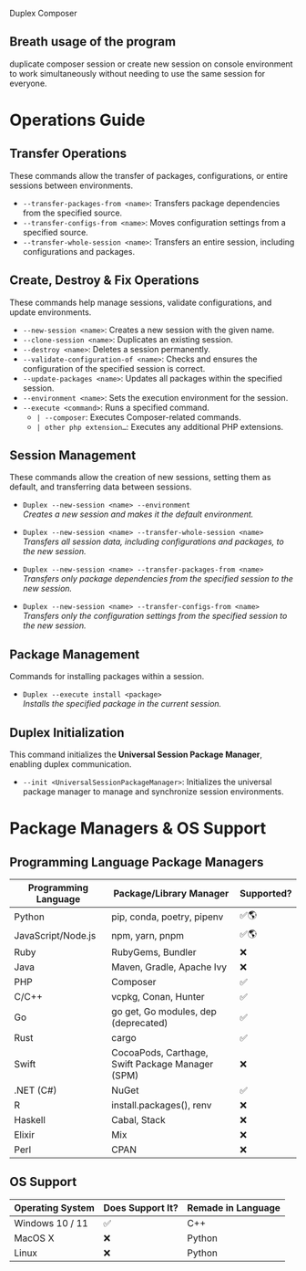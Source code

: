 Duplex Composer

## Breath usage of the program
duplicate composer session or create new session on console environment to work simultaneously without needing to use the same session for everyone.

# **Operations Guide**

## **Transfer Operations**  
These commands allow the transfer of packages, configurations, or entire sessions between environments.  

- `--transfer-packages-from <name>`: Transfers package dependencies from the specified source.  
- `--transfer-configs-from <name>`: Moves configuration settings from a specified source.  
- `--transfer-whole-session <name>`: Transfers an entire session, including configurations and packages.  

## **Create, Destroy & Fix Operations**  
These commands help manage sessions, validate configurations, and update environments.  

- `--new-session <name>`: Creates a new session with the given name.  
- `--clone-session <name>`: Duplicates an existing session.  
- `--destroy <name>`: Deletes a session permanently.  
- `--validate-configuration-of <name>`: Checks and ensures the configuration of the specified session is correct.  
- `--update-packages <name>`: Updates all packages within the specified session.  
- `--environment <name>`: Sets the execution environment for the session.  
- `--execute <command>`: Runs a specified command.  
  - `| --composer`: Executes Composer-related commands.  
  - `| other php extension…`: Executes any additional PHP extensions.


## **Session Management**  
These commands allow the creation of new sessions, setting them as default, and transferring data between sessions.  

- `Duplex --new-session <name> --environment`  
  *Creates a new session and makes it the default environment.*  

- `Duplex --new-session <name> --transfer-whole-session <name>`  
  *Transfers all session data, including configurations and packages, to the new session.*  

- `Duplex --new-session <name> --transfer-packages-from <name>`  
  *Transfers only package dependencies from the specified session to the new session.*  

- `Duplex --new-session <name> --transfer-configs-from <name>`  
  *Transfers only the configuration settings from the specified session to the new session.*  

## **Package Management**  
Commands for installing packages within a session.  

- `Duplex --execute install <package>`  
  *Installs the specified package in the current session.*  


## **Duplex Initialization**  
This command initializes the **Universal Session Package Manager**, enabling duplex communication.  

- `--init <UniversalSessionPackageManager>`: Initializes the universal package manager to manage and synchronize session environments.

# **Package Managers & OS Support**  

## **Programming Language Package Managers**  

| **Programming Language** | **Package/Library Manager**                          | **Supported?** |
|-------------------------|----------------------------------------------------|---------------|
| Python                  | pip, conda, poetry, pipenv                         | ✅🌎         |
| JavaScript/Node.js      | npm, yarn, pnpm                                   | ✅🌎          |
| Ruby                    | RubyGems, Bundler                                 | ❌           |
| Java                    | Maven, Gradle, Apache Ivy                         | ❌           |
| PHP                     | Composer                                         | ✅           |
| C/C++                   | vcpkg, Conan, Hunter                              | ✅           |
| Go                      | go get, Go modules, dep (deprecated)              | ✅           |
| Rust                    | cargo                                            | ✅           |
| Swift                   | CocoaPods, Carthage, Swift Package Manager (SPM) | ❌           |
| .NET (C#)               | NuGet                                            | ✅           |
| R                       | install.packages(), renv                          | ❌           |
| Haskell                 | Cabal, Stack                                      | ❌           |
| Elixir                  | Mix                                              | ❌           |
| Perl                    | CPAN                                             | ❌           |

## **OS Support**  

| **Operating System** | **Does Support It?** | **Remade in Language** |
|----------------------|---------------------|------------------------|
| Windows 10 / 11     | ✅                  | C++                    |
| MacOS X             | ❌                  | Python                 |
| Linux               | ❌                  | Python                 |

